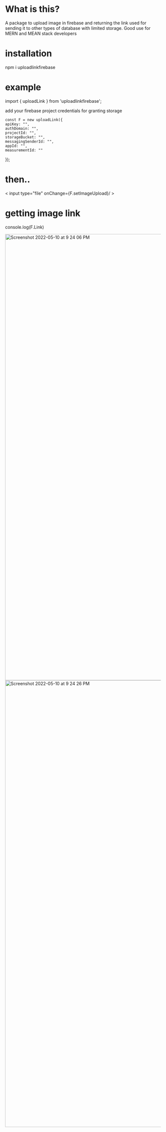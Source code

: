 # What is this?

A package to upload image in firebase and returning the link used for sending it to other types of database with limited storage. Good use for MERN and MEAN stack developers

# installation

npm i uploadlinkfirebase

# example
import { uploadLink } from 'uploadlinkfirebase';

add your firebase project credentials for granting storage

    const F = new uploadLink({
    apiKey: "",
    authDomain: "",
    projectId: "",
    storageBucket: "",
    messagingSenderId: "",
    appId: "",
    measurementId: ""
  });

# then.. 
< input type="file" onChange={F.setImageUpload}/ >

# getting image link
 console.log(F.Link)
 
 
<img width="1438" alt="Screenshot 2022-05-10 at 9 24 06 PM" src="https://user-images.githubusercontent.com/57169971/167671054-f0a986b7-e163-42e9-bd69-2d13d3f5c1d3.png">

<img width="1440" alt="Screenshot 2022-05-10 at 9 24 26 PM" src="https://user-images.githubusercontent.com/57169971/167671086-aaff30cd-993c-4162-81ee-b80e6234c56a.png">


